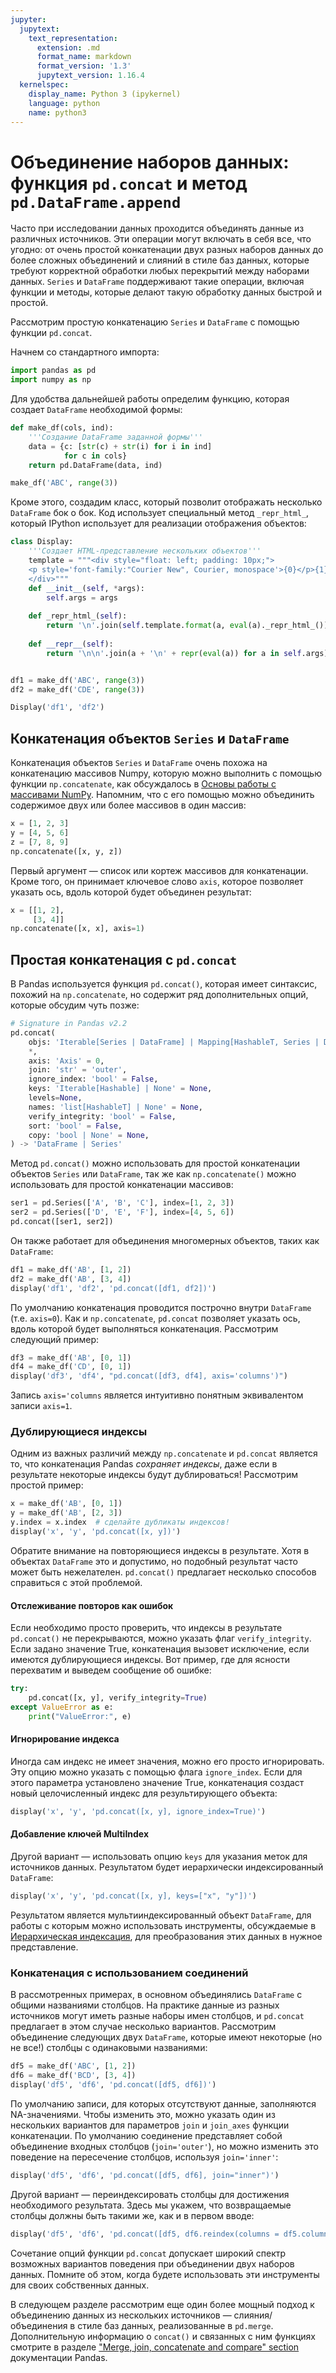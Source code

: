 ```yaml
---
jupyter:
  jupytext:
    text_representation:
      extension: .md
      format_name: markdown
      format_version: '1.3'
      jupytext_version: 1.16.4
  kernelspec:
    display_name: Python 3 (ipykernel)
    language: python
    name: python3
---
```


# Объединение наборов данных: функция `pd.concat` и метод `pd.DataFrame.append`


Часто при исследовании данных проходится объединять данные из различных источников.
Эти операции могут включать в себя все, что угодно: от очень простой конкатенации двух разных наборов данных до более сложных объединений и слияний в стиле баз данных, которые требуют корректной обработки любых перекрытий между наборами данных.
`Series` и `DataFrame` поддерживают такие операции, включая функции и методы, которые делают такую обработку данных быстрой и простой.

Рассмотрим простую конкатенацию `Series` и `DataFrame` с помощью функции `pd.concat`.

Начнем со стандартного импорта:

```python
import pandas as pd
import numpy as np
```

Для удобства дальнейшей работы определим функцию, которая создает `DataFrame` необходимой формы:

```python jupyter={"outputs_hidden": false}
def make_df(cols, ind):
    '''Создание DataFrame заданной формы'''
    data = {c: [str(c) + str(i) for i in ind]
            for c in cols}
    return pd.DataFrame(data, ind)

make_df('ABC', range(3))
```

Кроме этого, создадим класс, который позволит отображать несколько `DataFrame` бок о бок. 
Код использует специальный метод `_repr_html_`, который IPython использует для реализации отображения объектов:

```python
class Display:
    '''Создает HTML-представление нескольких объектов'''
    template = """<div style="float: left; padding: 10px;">
    <p style='font-family:"Courier New", Courier, monospace'>{0}</p>{1}
    </div>"""
    def __init__(self, *args):
        self.args = args
        
    def _repr_html_(self):
        return '\n'.join(self.template.format(a, eval(a)._repr_html_()) for a in self.args)
    
    def __repr__(self):
        return '\n\n'.join(a + '\n' + repr(eval(a)) for a in self.args)


df1 = make_df('ABC', range(3))
df2 = make_df('CDE', range(3))

Display('df1', 'df2')
```

## Конкатенация объектов `Series` и `DataFrame` 

Конкатенация объектов `Series` и `DataFrame` очень похожа на конкатенацию массивов Numpy, которую можно выполнить с помощью функции `np.concatenate`, как обсуждалось в [Основы работы с массивами NumPy](numpy_02_the_basics_of_numpy_arrays.md).
Напомним, что с его помощью можно объединить содержимое двух или более массивов в один массив:

```python jupyter={"outputs_hidden": false}
x = [1, 2, 3]
y = [4, 5, 6]
z = [7, 8, 9]
np.concatenate([x, y, z])
```

Первый аргумент &mdash; список или кортеж массивов для конкатенации.
Кроме того, он принимает ключевое слово `axis`, которое позволяет указать ось, вдоль которой будет объединен результат:

```python jupyter={"outputs_hidden": false}
x = [[1, 2],
     [3, 4]]
np.concatenate([x, x], axis=1)
```

## Простая конкатенация с `pd.concat`

<!-- #region -->
В Pandas используется функция `pd.concat()`, которая имеет синтаксис, похожий на `np.concatenate`, но содержит ряд дополнительных опций, которые обсудим чуть позже:

```python
# Signature in Pandas v2.2
pd.concat(
    objs: 'Iterable[Series | DataFrame] | Mapping[HashableT, Series | DataFrame]',
    *,
    axis: 'Axis' = 0,
    join: 'str' = 'outer',
    ignore_index: 'bool' = False,
    keys: 'Iterable[Hashable] | None' = None,
    levels=None,
    names: 'list[HashableT] | None' = None,
    verify_integrity: 'bool' = False,
    sort: 'bool' = False,
    copy: 'bool | None' = None,
) -> 'DataFrame | Series'
```

Метод `pd.concat()` можно использовать для простой конкатенации объектов `Series` или `DataFrame`, так же как `np.concatenate()` можно использовать для простой конкатенации массивов:
<!-- #endregion -->

```python jupyter={"outputs_hidden": false}
ser1 = pd.Series(['A', 'B', 'C'], index=[1, 2, 3])
ser2 = pd.Series(['D', 'E', 'F'], index=[4, 5, 6])
pd.concat([ser1, ser2])
```

Он также работает для объединения многомерных объектов, таких как `DataFrame`:

```python jupyter={"outputs_hidden": false}
df1 = make_df('AB', [1, 2])
df2 = make_df('AB', [3, 4])
display('df1', 'df2', 'pd.concat([df1, df2])')
```

По умолчанию конкатенация проводится построчно внутри `DataFrame` (т.е. `axis=0`).
Как и `np.concatenate`, `pd.concat` позволяет указать ось, вдоль которой будет выполняться конкатенация.
Рассмотрим следующий пример:

```python jupyter={"outputs_hidden": false}
df3 = make_df('AB', [0, 1])
df4 = make_df('CD', [0, 1])
display('df3', 'df4', "pd.concat([df3, df4], axis='columns')")
```

Запись `axis='columns` является интуитивно понятным эквивалентом записи `axis=1`.


### Дублирующиеся индексы

Одним из важных различий между `np.concatenate` и `pd.concat` является то, что конкатенация Pandas *сохраняет индексы*, даже если в результате некоторые индексы будут дублироваться!
Рассмотрим простой пример:

```python jupyter={"outputs_hidden": false}
x = make_df('AB', [0, 1])
y = make_df('AB', [2, 3])
y.index = x.index  # сделайте дубликаты индексов!
display('x', 'y', 'pd.concat([x, y])')
```

Обратите внимание на повторяющиеся индексы в результате.
Хотя в объектах `DataFrame` это и допустимо, но подобный результат часто может быть нежелателен. 
`pd.concat()` предлагает несколько способов справиться с этой проблемой.


#### Отслеживание повторов как ошибок

Если необходимо просто проверить, что индексы в результате `pd.concat()` не перекрываются, можно указать флаг `verify_integrity`.
Если задано значение True, конкатенация вызовет исключение, если имеются дублирующиеся индексы.
Вот пример, где для ясности перехватим и выведем сообщение об ошибке:

```python jupyter={"outputs_hidden": false}
try:
    pd.concat([x, y], verify_integrity=True)
except ValueError as e:
    print("ValueError:", e)
```

#### Игнорирование индекса

Иногда сам индекс не имеет значения, можно его просто игнорировать.
Эту опцию можно указать с помощью флага `ignore_index`.
Если для этого параметра установлено значение True, конкатенация создаст новый целочисленный индекс для результирующего объекта:

```python jupyter={"outputs_hidden": false}
display('x', 'y', 'pd.concat([x, y], ignore_index=True)')
```

#### Добавление ключей MultiIndex

Другой вариант &mdash; использовать опцию `keys` для указания меток для источников данных. 
Результатом будет иерархически индексированный `DataFrame`:

```python jupyter={"outputs_hidden": false}
display('x', 'y', 'pd.concat([x, y], keys=["x", "y"])')
```

Результатом является мультииндексированный объект `DataFrame`, для работы с которым можно использовать инструменты, обсуждаемые в [Иерархическая индексация](pandas_05_hierarchical_indexing.md), для преобразования этих данных в нужное представление.


### Конкатенация с использованием соединений

В рассмотренных примерах, в основном объединялись `DataFrame` с общими названиями столбцов.
На практике данные из разных источников могут иметь разные наборы имен столбцов, и `pd.concat` предлагает в этом случае несколько вариантов.
Рассмотрим объединение следующих двух `DataFrame`, которые имеют некоторые (но не все!) cтолбцы с одинаковыми названиями:

```python jupyter={"outputs_hidden": false}
df5 = make_df('ABC', [1, 2])
df6 = make_df('BCD', [3, 4])
display('df5', 'df6', 'pd.concat([df5, df6])')
```

По умолчанию записи, для которых отсутствуют данные, заполняются NA-значениями.
Чтобы изменить это, можно указать один из нескольких вариантов для параметров `join` и `join_axes` функции конкатенации.
По умолчанию соединение представляет собой объединение входных столбцов (`join='outer'`), но можно изменить это поведение на пересечение столбцов, используя `join='inner'`:

```python jupyter={"outputs_hidden": false}
display('df5', 'df6', 'pd.concat([df5, df6], join="inner")')
```

Другой вариант &mdash; переиндексировать столбцы для достижения необходимого результата.
Здесь мы укажем, что возвращаемые столбцы должны быть такими же, как и в первом вводе:

```python jupyter={"outputs_hidden": false}
display('df5', 'df6', 'pd.concat([df5, df6.reindex(columns = df5.columns)])')
```

Сочетание опций функции `pd.concat` допускает широкий спектр возможных вариантов поведения при объединении двух наборов данных.
Помните об этом, когда будете использовать эти инструменты для своих собственных данных.


В следующем разделе рассмотрим еще один более мощный подход к объединению данных из нескольких источников &mdash; слияния/объединения в стиле баз данных, реализованные в `pd.merge`.
Дополнительную информацию о `concat()` и связанных с ним функциях смотрите в разделе ["Merge, join, concatenate and compare" section](http://pandas.pydata.org/pandas-docs/stable/user_guide/merging.html) документации Pandas.
